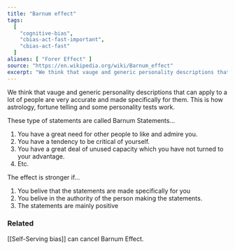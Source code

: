 ```yaml
---
title: "Barnum effect"
tags:
  [
    "cognitive-bias",
    "cbias-act-fast-important",
    "cbias-act-fast"
  ]
aliases: [ "Forer Effect" ]
source: "https://en.wikipedia.org/wiki/Barnum_effect"
excerpt: "We think that vauge and generic personality descriptions that can apply to a lot of people are very accurate and made specifically for them."
---
```


We think that vauge and generic personality descriptions that can apply to a lot of people are very accurate and made specifically for them. This is how astrology, fortune telling and some personality tests work.

These type of statements are called Barnum Statements...

1. You have a great need for other people to like and admire you.
1. You have a tendency to be critical of yourself.
1. You have a great deal of unused capacity which you have not turned to your advantage.
4. Etc.

The effect is stronger if...

1. You belive that the statements are made specifically for you
2. You belive in the authority of the person making the statements.
3. The statements are mainly positive

### Related

[[Self-Serving bias]] can cancel Barnum Effect.
